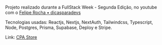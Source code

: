 Projeto realizado durante a FullStack Week - Segunda Edição, no youtube com o [Felipe Rocha • dicasparadevs](https://www.youtube.com/@dicasparadevs) 

Tecnologias usadas: Reactjs, Nextjs, NextAuth, Tailwindcss, Typescript, Node, Postgres, Prisma, Supabase, Deploy e Stripe.

Link: [CPA Store](https://app-full-stack-pi.vercel.app) 
